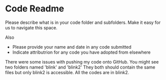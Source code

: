 # Code Readme

Please describe what is in your code folder and subfolders. Make it
easy for us to navigate this space.

Also
- Please provide your name and date in any code submitted
- Indicate attributrion for any code you have adopted from elsewhere

There were some issues with pushing my code onto GitHub. You might see two folders named 'blink' and 'blink2'
They both should contain the same files but only blink2 is accessible. All the codes are in blink2.
